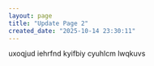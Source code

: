 ```yaml
---
layout: page
title: "Update Page 2"
created_date: "2025-10-14 23:30:11"
---
```


uxoqjud iehrfnd kyifbiy cyuhlcm lwqkuvs 

